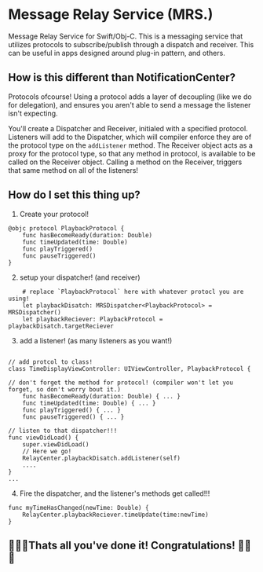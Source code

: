 # Message Relay Service (MRS.)

Message Relay Service for Swift/Obj-C. This is a messaging service that utilizes protocols to subscribe/publish through a dispatch and receiver. This can be useful in apps designed around plug-in pattern, and others. 

## How is this different than NotificationCenter? 
Protocols ofcourse! Using a protocol adds a layer of decoupling (like we do for delegation), and ensures you aren't able to send a message the listener isn't expecting. 

You'll create a Dispatcher and Receiver, initialed with a specified protocol. Listeners will add to the Dispatcher, which will compiler enforce they are of the protocol type on the `addListener` method. The Receiver object acts as a proxy for the protocol type, so that any method in protocol, is available to be called on the Receiver object. Calling a method on the Receiver, triggers that same method on all of the listeners!

## How do I set this thing up?

1. Create your protocol!

```
@objc protocol PlaybackProtocol {
    func hasBecomeReady(duration: Double)
    func timeUpdated(time: Double)
    func playTriggered()
    func pauseTriggered()
}
```

2. setup your dispatcher! (and receiver)
```
    # replace `PlaybackProtocol` here with whatever protocl you are using!
    let playbackDisatch: MRSDispatcher<PlaybackProtocol> = MRSDispatcher()
    let playbackReciever: PlaybackProtocol = playbackDisatch.targetReciever
```

3. add a listener! (as many listeners as you want!)

```

// add protcol to class!
class TimeDisplayViewController: UIViewController, PlaybackProtocol {

// don't forget the method for protocol! (compiler won't let you forget, so don't worry bout it.)
    func hasBecomeReady(duration: Double) { ... }
    func timeUpdated(time: Double) { ... }
    func playTriggered() { ... }
    func pauseTriggered() { ... }

// listen to that dispatcher!!!
func viewDidLoad() {
    super.viewDidLoad()
    // Here we go!
    RelayCenter.playbackDisatch.addListener(self)
    ....
}
...
```

4. Fire the dispatcher, and the listener's methods get called!!! 

```
func myTimeHasChanged(newTime: Double) {
    RelayCenter.playbackReciever.timeUpdate(time:newTime)
}
```

## 🎉🎉🎉Thats all you've done it! Congratulations! 🎉🎉🎉

